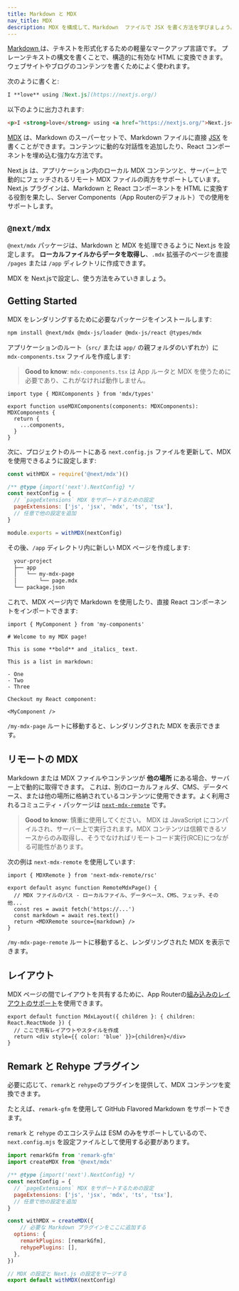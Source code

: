 ```yaml
---
title: Markdown と MDX
nav_title: MDX
description: MDX を構成して、Markdown  ファイルで JSX を書く方法を学びましょう。
---
```


[Markdown ](https://daringfireball.net/projects/markdown/syntax) は、テキストを形式化するための軽量なマークアップ言語です。 プレーンテキストの構文を書くことで、構造的に有効な HTML に変換できます。ウェブサイトやブログのコンテンツを書くためによく使われます。

次のように書くと:

```md title="Markdown サンプル"
I **love** using [Next.js](https://nextjs.org/)
```

以下のように出力されます:

```html
<p>I <strong>love</strong> using <a href="https://nextjs.org/">Next.js</a></p>
```

[MDX](https://mdxjs.com/) は、Markdown のスーパーセットで、Markdown ファイルに直接 [JSX](https://react.dev/learn/writing-markup-with-jsx) を書くことができます。コンテンツに動的な対話性を追加したり、React コンポーネントを埋め込む強力な方法です。

<!-- textlint-disable -->
Next.js は、アプリケーション内のローカル MDX コンテンツと、サーバー上で動的にフェッチされるリモート MDX ファイルの両方をサポートしています。 Next.js プラグインは、Markdown と React コンポーネントを HTML に変換する役割を果たし、Server Components（App Routerのデフォルト）での使用をサポートします。
<!-- textlint-enable -->

## `@next/mdx`

`@next/mdx` パッケージは、Markdown と MDX を処理できるように Next.js を設定します。 **ローカルファイルからデータを取得し**、`.mdx` 拡張子のページを直接 `/pages` または `/app` ディレクトリに作成できます。

MDX を Next.jsで設定し、使う方法をみていきましょう。

## Getting Started

MDX をレンダリングするために必要なパッケージをインストールします:

```bash title="Terminal"
npm install @next/mdx @mdx-js/loader @mdx-js/react @types/mdx
```

アプリケーションのルート（`src/` または `app/` の親フォルダのいずれか）に `mdx-components.tsx` ファイルを作成します:

> **Good to know**: `mdx-components.tsx` は App ルータと MDX を使うために必要であり、これがなければ動作しません。

```tsx title="mdx-components.tsx"
import type { MDXComponents } from 'mdx/types'

export function useMDXComponents(components: MDXComponents): MDXComponents {
  return {
    ...components,
  }
}
```

次に、プロジェクトのルートにある `next.config.js` ファイルを更新して、MDX を使用できるように設定します:

```js title="next.config.js"
const withMDX = require('@next/mdx')()

/** @type {import('next').NextConfig} */
const nextConfig = {
  // `pageExtensions` MDX をサポートするための設定
  pageExtensions: ['js', 'jsx', 'mdx', 'ts', 'tsx'],
  // 任意で他の設定を追加
}

module.exports = withMDX(nextConfig)
```

その後、`/app` ディレクトリ内に新しい MDX ページを作成します:

```txt
  your-project
  ├── app
  │   └── my-mdx-page
  │       └── page.mdx
  └── package.json
```

これで、MDX ページ内で Markdown を使用したり、直接 React コンポーネントをインポートできます:

```mdx 
import { MyComponent } from 'my-components'

# Welcome to my MDX page!

This is some **bold** and _italics_ text.

This is a list in markdown:

- One
- Two
- Three

Checkout my React component:

<MyComponent />
```

`/my-mdx-page` ルートに移動すると、レンダリングされた MDX を表示できます。

## リモートの MDX

Markdown または MDX ファイルやコンテンツが **他の場所** にある場合、サーバー上で動的に取得できます。 これは、別のローカルフォルダ、CMS、データベース、または他の場所に格納されているコンテンツに使用できます。よく利用されるコミュニティ・パッケージは [`next-mdx-remote`](https://github.com/hashicorp/next-mdx-remote#react-server-components-rsc--nextjs-app-directory-support) です。

> **Good to know**: 慎重に使用してください。 MDX は JavaScript にコンパイルされ、サーバー上で実行されます。MDX コンテンツは信頼できるソースからのみ取得し、そうでなければリモートコード実行(RCE)につながる可能性があります。

次の例は `next-mdx-remote` を使用しています:

```tsx title="app/my-mdx-page-remote/page.tsx"
import { MDXRemote } from 'next-mdx-remote/rsc'

export default async function RemoteMdxPage() {
  // MDX ファイルのパス - ローカルファイル、データベース、CMS、フェッチ、その他...
  const res = await fetch('https://...')
  const markdown = await res.text()
  return <MDXRemote source={markdown} />
}
```

`/my-mdx-page-remote` ルートに移動すると、レンダリングされた MDX を表示できます。

## レイアウト

MDX ページの間でレイアウトを共有するために、App Routerの[組み込みのレイアウトのサポート](/docs/app-router/building-your-application/routing/pages-and-layouts#layouts)を使用できます。

```tsx title="app/my-mdx-page/layout.tsx"
export default function MdxLayout({ children }: { children: React.ReactNode }) {
  // ここで共有レイアウトやスタイルを作成
  return <div style={{ color: 'blue' }}>{children}</div>
}
```

## Remark と Rehype プラグイン

必要に応じて、`remark`と `rehype`のプラグインを提供して、MDX コンテンツを変換できます。

たとえば、`remark-gfm` を使用して GitHub Flavored Markdown をサポートできます。

`remark` と `rehype` のエコシステムは ESM のみをサポートしているので、 `next.config.mjs` を設定ファイルとして使用する必要があります。

```js title="next.config.mjs"
import remarkGfm from 'remark-gfm'
import createMDX from '@next/mdx'

/** @type {import('next').NextConfig} */
const nextConfig = {
  // `pageExtensions` MDX をサポートするための設定
  pageExtensions: ['js', 'jsx', 'mdx', 'ts', 'tsx'],
  // 任意で他の設定を追加
}

const withMDX = createMDX({
	// 必要な Markdown プラグインをここに追加する
  options: {
    remarkPlugins: [remarkGfm],
    rehypePlugins: [],
  },
})

// MDX の設定と Next.js の設定をマージする
export default withMDX(nextConfig)
```